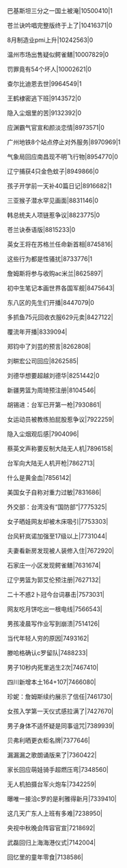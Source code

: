 巴基斯坦三分之一国土被淹|10500410|1

苍兰诀吟唱完整版终于上了|10416371|0

8月制造业pmi上升|10242563|0

温州市场出售疑似鳄雀鳝|10007829|0

罚罪竟有54个坏人|10002621|0

查尔比迪恩去世|9964549|1

王鹤棣密逃下班|9143572|0

隐入尘烟里的苦|9132392|0

应渊霸气官宣和颜淡恋情|8973571|0

广州地铁8个站点停止对外服务|8970969|1

气象局回应南昌现不明飞行物|8954770|0

辽宁捕获4只金色蚊子|8949866|0

孩子开学前一天补40篇日记|8916682|1

三亚猴子潜水罕见画面|8831146|0

韩总统夫人项链惹争议|8823775|0

苍兰诀泰语版|8815233|0

英女王将在苏格兰任命新首相|8745816|

这些行为都是性骚扰|8733776|1

詹姆斯将参与收购ac米兰|8625897|

初中生笔记本画世界各国军舰|8475643|

东八区的先生们开播|8447079|0

多抓鱼75元回收衣服629元卖|8427122|

覆流年开播|8339094|

郑钧中了刘芸的预言|8262808|

刘畊宏公司回应|8262585|

刘德华想要超越刘德华|8251442|0

新疆男篮为周琦预注册|8104546|

胡锡进：台军已开第一枪|7930861|

女运动员被教练拍屁股惹争议|7922259|

隐入尘烟观后感|7904096|

蔡英文声称要反制大陆无人机|7896158|

台军向大陆无人机开枪|7862713|

什么是黄金血|7856142|

美国女子自称对重力过敏|7831686|

外交部：台湾没有“国防部”|7775325|

女子晒娃网友却被木床吸引|7753303|

台风轩岚诺加强至17级以上|7731044|

夫妻看新房发现被人装修入住|7672920|

石家庄一小区发现鳄雀鳝|7631674|

辽宁男篮为郭艾伦预注册|7627132|

二十不惑2卜冠今台词暴击|7573031|

网友吃月饼吃出一根电线|7566543|

男孩凌晨写作业写到崩溃|7514126|

当代年轻人穷的原因|7493162|

滕哈格确认c罗留队|7488233|

男子10秒内死里逃生2次|7467410|

四川新增本土164+107|7466080|

珍妮：詹姆斯续约展示了信任|7461730|

女孩入学第一天仪式感拉满了|7427670|

男子身体不适怀疑是同事诅咒|7389939|

贝弗利晒更衣柜名牌|7377646|

漏漏漏之歌朗诵版来了|7360422|

家长回应萌娃骑手超燃压弯|7348560|

无人机拍摄台军火炮车|7342259|

曝唯一接洽c罗的是利雅得新月|7339410|

这几天广东人上班有多难|7238950|

央视中秋晚会阵容官宣|7218692|

武磊回归上海海港仪式|7142004|

回忆里的童年零食|7138586|

